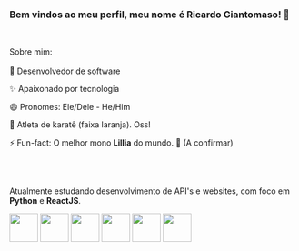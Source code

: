 <h3> Bem vindos ao meu perfil, meu nome é Ricardo Giantomaso! 👋 </h3>

<br>

Sobre mim: 
<br>
<br>
🔭 Desenvolvedor de software

✨ Apaixonado por tecnologia

😄 Pronomes: Ele/Dele - He/Him

🥋 Atleta de karatê (faixa laranja). Oss!

⚡ Fun-fact: O melhor mono **Lillia** do mundo. 🌸 (A confirmar)

<br>
<br>

Atualmente estudando desenvolvimento de API's e websites, com foco em **Python** e **ReactJS**.

<div style='display:inline'>
  
<img width='50' height='50' src="https://cdn.jsdelivr.net/gh/devicons/devicon/icons/python/python-original.svg" />
  
<img width='50' height='50' src="https://cdn.jsdelivr.net/gh/devicons/devicon/icons/fastapi/fastapi-original.svg" />

<img width='50' height='50' src="https://cdn.jsdelivr.net/gh/devicons/devicon/icons/flask/flask-original.svg" />

<img width='50' height='50' src="https://cdn.jsdelivr.net/gh/devicons/devicon/icons/mysql/mysql-original.svg" />     

<img width='50' height='50' src="https://cdn.jsdelivr.net/gh/devicons/devicon/icons/mongodb/mongodb-original.svg" />       

<img width='50' height='50' src="https://cdn.jsdelivr.net/gh/devicons/devicon/icons/react/react-original.svg" />


</div>
          






